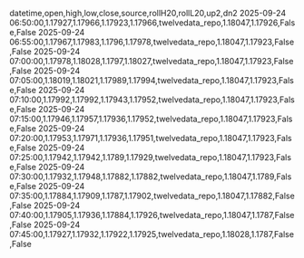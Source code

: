 datetime,open,high,low,close,source,rollH20,rollL20,up2,dn2
2025-09-24 06:50:00,1.17927,1.17966,1.17923,1.17966,twelvedata_repo,1.18047,1.17926,False,False
2025-09-24 06:55:00,1.17967,1.17983,1.1796,1.17978,twelvedata_repo,1.18047,1.17923,False,False
2025-09-24 07:00:00,1.17978,1.18028,1.1797,1.18027,twelvedata_repo,1.18047,1.17923,False,False
2025-09-24 07:05:00,1.18019,1.18021,1.17989,1.17994,twelvedata_repo,1.18047,1.17923,False,False
2025-09-24 07:10:00,1.17992,1.17992,1.17943,1.17952,twelvedata_repo,1.18047,1.17923,False,False
2025-09-24 07:15:00,1.17946,1.17957,1.17936,1.17952,twelvedata_repo,1.18047,1.17923,False,False
2025-09-24 07:20:00,1.17953,1.17971,1.17936,1.17951,twelvedata_repo,1.18047,1.17923,False,False
2025-09-24 07:25:00,1.17942,1.17942,1.1789,1.17929,twelvedata_repo,1.18047,1.17923,False,False
2025-09-24 07:30:00,1.17932,1.17948,1.17882,1.17882,twelvedata_repo,1.18047,1.1789,False,False
2025-09-24 07:35:00,1.17884,1.17909,1.1787,1.17902,twelvedata_repo,1.18047,1.17882,False,False
2025-09-24 07:40:00,1.17905,1.17936,1.17884,1.17926,twelvedata_repo,1.18047,1.1787,False,False
2025-09-24 07:45:00,1.17927,1.17932,1.17922,1.17925,twelvedata_repo,1.18028,1.1787,False,False
